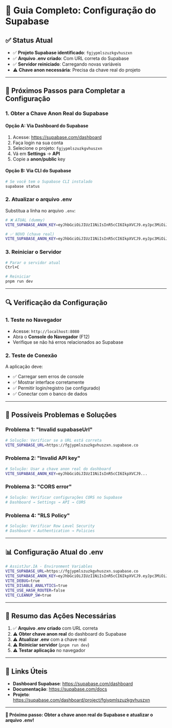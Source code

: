 # 🔧 Guia Completo: Configuração do Supabase

## ✅ **Status Atual**

- ✅ **Projeto Supabase identificado**: `fgjypmlszuzkgvhuszxn`
- ✅ **Arquivo .env criado**: Com URL correta do Supabase
- ✅ **Servidor reiniciado**: Carregando novas variáveis
- ⚠️ **Chave anon necessária**: Precisa da chave real do projeto

---

## 🎯 **Próximos Passos para Completar a Configuração**

### **1. Obter a Chave Anon Real do Supabase**

#### **Opção A: Via Dashboard do Supabase**
1. Acesse: https://supabase.com/dashboard
2. Faça login na sua conta
3. Selecione o projeto: `fgjypmlszuzkgvhuszxn`
4. Vá em **Settings** → **API**
5. Copie a **anon/public** key

#### **Opção B: Via CLI do Supabase**
```bash
# Se você tem o Supabase CLI instalado
supabase status
```

### **2. Atualizar o arquivo .env**

Substitua a linha no arquivo `.env`:
```bash
# ❌ ATUAL (dummy)
VITE_SUPABASE_ANON_KEY=eyJhbGciOiJIUzI1NiIsInR5cCI6IkpXVCJ9.eyJpc3MiOiJzdXBhYmFzZSIsInJlZiI6ImZnanlwbWxzenV6a2d2aHVzenhuIiwicm9sZSI6ImFub24iLCJpYXQiOjE3MzE0MDQ4MDAsImV4cCI6MjA0Njk4MDgwMH0.dummy-key-replace-with-real

# ✅ NOVO (chave real)
VITE_SUPABASE_ANON_KEY=eyJhbGciOiJIUzI1NiIsInR5cCI6IkpXVCJ9.eyJpc3MiOiJzdXBhYmFzZSIsInJlZiI6ImZnanlwbWxzenV6a2d2aHVzenhuIiwicm9sZSI6ImFub24iLCJpYXQiOjE3MzE0MDQ4MDAsImV4cCI6MjA0Njk4MDgwMH0.SUA_CHAVE_REAL_AQUI
```

### **3. Reiniciar o Servidor**

```bash
# Parar o servidor atual
Ctrl+C

# Reiniciar
pnpm run dev
```

---

## 🔍 **Verificação da Configuração**

### **1. Teste no Navegador**
- Acesse: `http://localhost:8080`
- Abra o **Console do Navegador** (F12)
- Verifique se não há erros relacionados ao Supabase

### **2. Teste de Conexão**
A aplicação deve:
- ✅ Carregar sem erros de console
- ✅ Mostrar interface corretamente
- ✅ Permitir login/registro (se configurado)
- ✅ Conectar com o banco de dados

---

## 🚨 **Possíveis Problemas e Soluções**

### **Problema 1: "Invalid supabaseUrl"**
```bash
# Solução: Verificar se a URL está correta
VITE_SUPABASE_URL=https://fgjypmlszuzkgvhuszxn.supabase.co
```

### **Problema 2: "Invalid API key"**
```bash
# Solução: Usar a chave anon real do dashboard
VITE_SUPABASE_ANON_KEY=eyJhbGciOiJIUzI1NiIsInR5cCI6IkpXVCJ9...
```

### **Problema 3: "CORS error"**
```bash
# Solução: Verificar configurações CORS no Supabase
# Dashboard → Settings → API → CORS
```

### **Problema 4: "RLS Policy"**
```bash
# Solução: Verificar Row Level Security
# Dashboard → Authentication → Policies
```

---

## 📊 **Configuração Atual do .env**

```bash
# AssistJur.IA - Environment Variables
VITE_SUPABASE_URL=https://fgjypmlszuzkgvhuszxn.supabase.co
VITE_SUPABASE_ANON_KEY=eyJhbGciOiJIUzI1NiIsInR5cCI6IkpXVCJ9.eyJpc3MiOiJzdXBhYmFzZSIsInJlZiI6ImZnanlwbWxzenV6a2d2aHVzenhuIiwicm9sZSI6ImFub24iLCJpYXQiOjE3MzE0MDQ4MDAsImV4cCI6MjA0Njk4MDgwMH0.dummy-key-replace-with-real
VITE_DEBUG=true
VITE_DISABLE_ANALYTICS=true
VITE_USE_HASH_ROUTER=false
VITE_CLEANUP_SW=true
```

---

## 🎯 **Resumo das Ações Necessárias**

1. ✅ **Arquivo .env criado** com URL correta
2. ⚠️ **Obter chave anon real** do dashboard do Supabase
3. ⚠️ **Atualizar .env** com a chave real
4. ⚠️ **Reiniciar servidor** (`pnpm run dev`)
5. ⚠️ **Testar aplicação** no navegador

---

## 🔗 **Links Úteis**

- **Dashboard Supabase**: https://supabase.com/dashboard
- **Documentação**: https://supabase.com/docs
- **Projeto**: https://supabase.com/dashboard/project/fgjypmlszuzkgvhuszxn

---

**🎯 Próximo passo: Obter a chave anon real do Supabase e atualizar o arquivo .env!**
